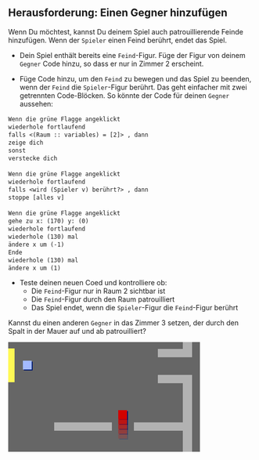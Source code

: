 ## Herausforderung: Einen Gegner hinzufügen

Wenn Du möchtest, kannst Du deinem Spiel auch patrouillierende Feinde hinzufügen. Wenn der `Spieler` einen Feind berührt, endet das Spiel.

+ Dein Spiel enthält bereits eine `Feind`-Figur. Füge der Figur von deinem `Gegner` Code hinzu, so dass er nur in Zimmer 2 erscheint.

+ Füge Code hinzu, um den `Feind` zu bewegen und das Spiel zu beenden, wenn der `Feind` die `Spieler`-Figur berührt. Das geht einfacher mit zwei getrennten Code-Blöcken. So könnte der Code für deinen `Gegner` aussehen:

```blocks3
Wenn die grüne Flagge angeklickt
wiederhole fortlaufend 
falls <(Raum :: variables) = [2]> , dann 
zeige dich
sonst 
verstecke dich

Wenn die grüne Flagge angeklickt
wiederhole fortlaufend 
falls <wird (Spieler v) berührt?> , dann 
stoppe [alles v]

Wenn die grüne Flagge angeklickt
gehe zu x: (170) y: (0)
wiederhole fortlaufend 
wiederhole (130) mal 
ändere x um (-1)
Ende
wiederhole (130) mal 
ändere x um (1)
```

+ Teste deinen neuen Coed und kontrolliere ob: 
    + Die `Feind`-Figur nur in Raum 2 sichtbar ist
    + Die `Feind`-Figur durch den Raum patrouilliert
    + Das Spiel endet, wenn die `Spieler`-Figur die `Feind`-Figur berührt

Kannst du einen anderen `Gegner` in das Zimmer 3 setzen, der durch den Spalt in der Mauer auf und ab patrouilliert?

![screenshot](images/world-enemy2.png)